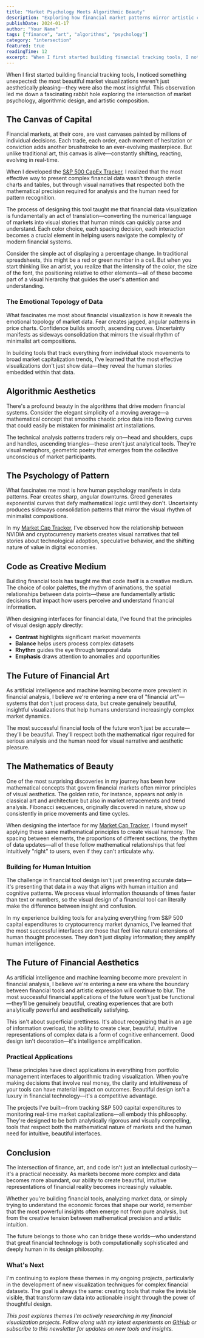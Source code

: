 ```yaml
---
title: "Market Psychology Meets Algorithmic Beauty"
description: "Exploring how financial market patterns mirror artistic compositions and what this reveals about human psychology in data-driven systems."
publishDate: 2024-01-17
author: "Your Name"
tags: ["finance", "art", "algorithms", "psychology"]
category: "intersection"
featured: true
readingTime: 12
excerpt: "When I first started building financial tracking tools, I noticed something unexpected: the most beautiful market visualizations weren't just aesthetically pleasing—they were also the most insightful."
---
```


When I first started building financial tracking tools, I noticed something unexpected: the most beautiful market visualizations weren't just aesthetically pleasing—they were also the most insightful. This observation led me down a fascinating rabbit hole exploring the intersection of market psychology, algorithmic design, and artistic composition.

## The Canvas of Capital

Financial markets, at their core, are vast canvases painted by millions of individual decisions. Each trade, each order, each moment of hesitation or conviction adds another brushstroke to an ever-evolving masterpiece. But unlike traditional art, this canvas is alive—constantly shifting, reacting, evolving in real-time.

When I developed the [S&P 500 CapEx Tracker](https://sp500-capex.vercel.app/), I realized that the most effective way to present complex financial data wasn't through sterile charts and tables, but through visual narratives that respected both the mathematical precision required for analysis and the human need for pattern recognition.

The process of designing this tool taught me that financial data visualization is fundamentally an act of translation—converting the numerical language of markets into visual stories that human minds can quickly parse and understand. Each color choice, each spacing decision, each interaction becomes a crucial element in helping users navigate the complexity of modern financial systems.

Consider the simple act of displaying a percentage change. In traditional spreadsheets, this might be a red or green number in a cell. But when you start thinking like an artist, you realize that the intensity of the color, the size of the font, the positioning relative to other elements—all of these become part of a visual hierarchy that guides the user's attention and understanding.

### The Emotional Topology of Data

What fascinates me most about financial visualization is how it reveals the emotional topology of market data. Fear creates jagged, angular patterns in price charts. Confidence builds smooth, ascending curves. Uncertainty manifests as sideways consolidation that mirrors the visual rhythm of minimalist art compositions.

In building tools that track everything from individual stock movements to broad market capitalization trends, I've learned that the most effective visualizations don't just show data—they reveal the human stories embedded within that data.

## Algorithmic Aesthetics

There's a profound beauty in the algorithms that drive modern financial systems. Consider the elegant simplicity of a moving average—a mathematical concept that smooths chaotic price data into flowing curves that could easily be mistaken for minimalist art installations.

The technical analysis patterns traders rely on—head and shoulders, cups and handles, ascending triangles—these aren't just analytical tools. They're visual metaphors, geometric poetry that emerges from the collective unconscious of market participants.

## The Psychology of Pattern

What fascinates me most is how human psychology manifests in data patterns. Fear creates sharp, angular downturns. Greed generates exponential curves that defy mathematical logic until they don't. Uncertainty produces sideways consolidation patterns that mirror the visual rhythm of minimalist compositions.

In my [Market Cap Tracker](https://market-cap-tracker.vercel.app/), I've observed how the relationship between NVIDIA and cryptocurrency markets creates visual narratives that tell stories about technological adoption, speculative behavior, and the shifting nature of value in digital economies.

## Code as Creative Medium

Building financial tools has taught me that code itself is a creative medium. The choice of color palettes, the rhythm of animations, the spatial relationships between data points—these are fundamentally artistic decisions that impact how users perceive and understand financial information.

When designing interfaces for financial data, I've found that the principles of visual design apply directly:

- **Contrast** highlights significant market movements
- **Balance** helps users process complex datasets
- **Rhythm** guides the eye through temporal data
- **Emphasis** draws attention to anomalies and opportunities

## The Future of Financial Art

As artificial intelligence and machine learning become more prevalent in financial analysis, I believe we're entering a new era of "financial art"—systems that don't just process data, but create genuinely beautiful, insightful visualizations that help humans understand increasingly complex market dynamics.

The most successful financial tools of the future won't just be accurate—they'll be beautiful. They'll respect both the mathematical rigor required for serious analysis and the human need for visual narrative and aesthetic pleasure.

## The Mathematics of Beauty

One of the most surprising discoveries in my journey has been how mathematical concepts that govern financial markets often mirror principles of visual aesthetics. The golden ratio, for instance, appears not only in classical art and architecture but also in market retracements and trend analysis. Fibonacci sequences, originally discovered in nature, show up consistently in price movements and time cycles.

When designing the interface for my [Market Cap Tracker](https://market-cap-tracker.vercel.app/), I found myself applying these same mathematical principles to create visual harmony. The spacing between elements, the proportions of different sections, the rhythm of data updates—all of these follow mathematical relationships that feel intuitively "right" to users, even if they can't articulate why.

### Building for Human Intuition

The challenge in financial tool design isn't just presenting accurate data—it's presenting that data in a way that aligns with human intuition and cognitive patterns. We process visual information thousands of times faster than text or numbers, so the visual design of a financial tool can literally make the difference between insight and confusion.

In my experience building tools for analyzing everything from S&P 500 capital expenditures to cryptocurrency market dynamics, I've learned that the most successful interfaces are those that feel like natural extensions of human thought processes. They don't just display information; they amplify human intelligence.

## The Future of Financial Aesthetics

As artificial intelligence and machine learning become more prevalent in financial analysis, I believe we're entering a new era where the boundary between financial tools and artistic expression will continue to blur. The most successful financial applications of the future won't just be functional—they'll be genuinely beautiful, creating experiences that are both analytically powerful and aesthetically satisfying.

This isn't about superficial prettiness. It's about recognizing that in an age of information overload, the ability to create clear, beautiful, intuitive representations of complex data is a form of cognitive enhancement. Good design isn't decoration—it's intelligence amplification.

### Practical Applications

These principles have direct applications in everything from portfolio management interfaces to algorithmic trading visualization. When you're making decisions that involve real money, the clarity and intuitiveness of your tools can have material impact on outcomes. Beautiful design isn't a luxury in financial technology—it's a competitive advantage.

The projects I've built—from tracking S&P 500 capital expenditures to monitoring real-time market capitalizations—all embody this philosophy. They're designed to be both analytically rigorous and visually compelling, tools that respect both the mathematical nature of markets and the human need for intuitive, beautiful interfaces.

## Conclusion

The intersection of finance, art, and code isn't just an intellectual curiosity—it's a practical necessity. As markets become more complex and data becomes more abundant, our ability to create beautiful, intuitive representations of financial reality becomes increasingly valuable.

Whether you're building financial tools, analyzing market data, or simply trying to understand the economic forces that shape our world, remember that the most powerful insights often emerge not from pure analysis, but from the creative tension between mathematical precision and artistic intuition.

The future belongs to those who can bridge these worlds—who understand that great financial technology is both computationally sophisticated and deeply human in its design philosophy.

### What's Next

I'm continuing to explore these themes in my ongoing projects, particularly in the development of new visualization techniques for complex financial datasets. The goal is always the same: creating tools that make the invisible visible, that transform raw data into actionable insight through the power of thoughtful design.

*This post explores themes I'm actively researching in my financial visualization projects. Follow along with my latest experiments on [GitHub](https://github.com/yourusername) or subscribe to this newsletter for updates on new tools and insights.*